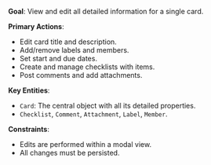 **Goal**: View and edit all detailed information for a single card.

**Primary Actions**:
- Edit card title and description.
- Add/remove labels and members.
- Set start and due dates.
- Create and manage checklists with items.
- Post comments and add attachments.

**Key Entities**:
- `Card`: The central object with all its detailed properties.
- `Checklist`, `Comment`, `Attachment`, `Label`, `Member`.

**Constraints**:
- Edits are performed within a modal view.
- All changes must be persisted.
